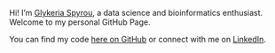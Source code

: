 
Hi! I’m [Glykeria Spyrou](https://linkedin.com/in/glyspy), a data science and bioinformatics enthusiast. Welcome to my personal GitHub Page.

You can find my code [here on GitHub](https://github.com/glyspy) or connect with me on [LinkedIn](https://linkedin.com/in/glyspy).
